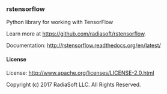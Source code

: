 ### rstensorflow

Python library for working with TensorFlow

Learn more at https://github.com/radiasoft/rstensorflow.

Documentation: http://rstensorflow.readthedocs.org/en/latest/

#### License

License: http://www.apache.org/licenses/LICENSE-2.0.html

Copyright (c) 2017 RadiaSoft LLC.  All Rights Reserved.

